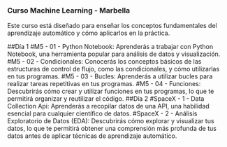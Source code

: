 ### Curso Machine Learning - Marbella
Este curso está diseñado para enseñar los conceptos fundamentales del aprendizaje automático y cómo aplicarlos en la práctica.

##Día 1
#M5 - 01 - Python Notebook: Aprenderás a trabajar con Python Notebook, una herramienta popular para análisis de datos y visualización.
#M5 - 02 - Condicionales: Conocerás los conceptos básicos de las estructuras de control de flujo, como las condicionales, y cómo utilizarlas en tus programas.
#M5 - 03 - Bucles: Aprenderás a utilizar bucles para realizar tareas repetitivas en tus programas.
#M5 - 04 - Funciones: Descubrirás cómo crear y utilizar funciones en tus programas, lo que te permitirá organizar y reutilizar el código.
##Día 2
#SpaceX - 1 - Data Collection Api: Aprenderás a recopilar datos de una API, una habilidad esencial para cualquier científico de datos.
#SpaceX - 2 - Análisis Exploratorio de Datos (EDA): Descubrirás cómo explorar y visualizar tus datos, lo que te permitirá obtener una comprensión más profunda de tus datos antes de aplicar técnicas de aprendizaje automático.
